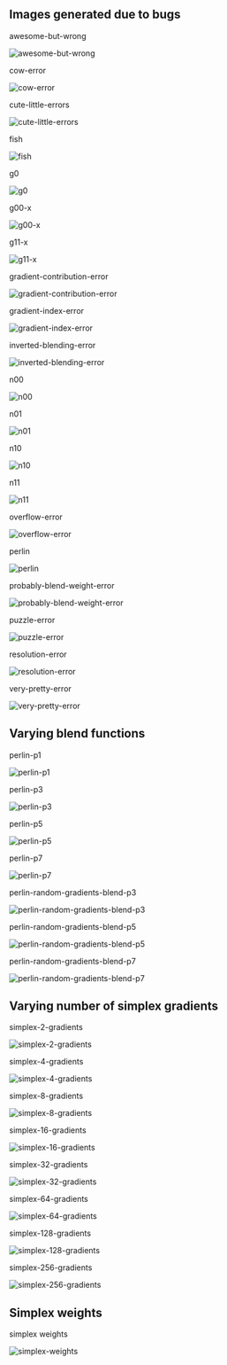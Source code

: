 ## Images generated due to bugs

awesome-but-wrong

![awesome-but-wrong](images/awesome-but-wrong.png)

cow-error

![cow-error](images/cow-error.png)

cute-little-errors

![cute-little-errors](images/cute-little-errors.png)

fish

![fish](images/fish.png)

g0

![g0](images/g0.png)

g00-x

![g00-x](images/g00-x.png)

g11-x

![g11-x](images/g11-x.png)

gradient-contribution-error

![gradient-contribution-error](images/gradient-contribution-error.png)

gradient-index-error

![gradient-index-error](images/gradient-index-error.png)

inverted-blending-error

![inverted-blending-error](images/inverted-blending-error.png)

n00

![n00](images/n00.png)

n01

![n01](images/n01.png)

n10

![n10](images/n10.png)

n11

![n11](images/n11.png)

overflow-error

![overflow-error](images/overflow-error.png)

perlin

![perlin](images/perlin.png)

probably-blend-weight-error

![probably-blend-weight-error](images/probably-blend-weight-error.png)

puzzle-error

![puzzle-error](images/puzzle-error.png)

resolution-error

![resolution-error](images/resolution-error.png)

very-pretty-error

![very-pretty-error](images/very-pretty-error.png)

## Varying blend functions

perlin-p1

![perlin-p1](images/perlin-p1.png)

perlin-p3

![perlin-p3](images/perlin-p3.png)

perlin-p5

![perlin-p5](images/perlin-p5.png)

perlin-p7

![perlin-p7](images/perlin-p7.png)

perlin-random-gradients-blend-p3

![perlin-random-gradients-blend-p3](images/perlin-random-gradients-blend-p3.png)

perlin-random-gradients-blend-p5

![perlin-random-gradients-blend-p5](images/perlin-random-gradients-blend-p5.png)

perlin-random-gradients-blend-p7

![perlin-random-gradients-blend-p7](images/perlin-random-gradients-blend-p7.png)

## Varying number of simplex gradients

simplex-2-gradients

![simplex-2-gradients](images/simplex-2-gradients.png)

simplex-4-gradients

![simplex-4-gradients](images/simplex-4-gradients.png)

simplex-8-gradients

![simplex-8-gradients](images/simplex-8-gradients.png)

simplex-16-gradients

![simplex-16-gradients](images/simplex-16-gradients.png)

simplex-32-gradients

![simplex-32-gradients](images/simplex-32-gradients.png)

simplex-64-gradients

![simplex-64-gradients](images/simplex-64-gradients.png)

simplex-128-gradients

![simplex-128-gradients](images/simplex-128-gradients.png)

simplex-256-gradients

![simplex-256-gradients](images/simplex-256-gradients.png)

## Simplex weights

simplex weights

![simplex-weights](images/simplex-weights.png)

